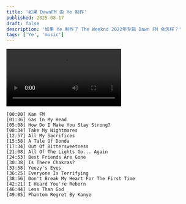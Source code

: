 ```yaml
---
title: '如果 DawnFM 由 Ye 制作'
published: 2025-08-17
draft: false
description: '如果 Ye 制作了 The Weeknd 2022年专辑 Dawn FM 会怎样？'
tags: ['Ye', 'music']
---
```


<video controls loop preload="metadata">
  <source src="https://archive.org/download/kanfm/kanfm.mp4" type="video/mp4">
  请检查网络连接
</video>

```
[00:00] Kan FM
[01:36] Gas In My Head
[05:08] How Do I Make You Stay Strong?
[08:34] Take My Nightmares
[12:57] All My Sacrifices
[15:58] A Tale Of Donda
[17:34] Out Of Bittersweetness
[21:08] All Of The Lights Go... Again
[24:53] Best Friends Are Gone
[30:38] Is There Chakras?
[33:58] Yeezy's Eyes
[36:25] Everyone Is Terrifying
[38:56] Don't Break My Heart For The First Time
[42:21] I Heard You're Reborn
[46:44] Less Than God
[49:05] Phantom Regret By Kanye
```